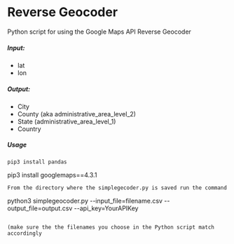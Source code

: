 # Reverse Geocoder

Python script for using the Google Maps API Reverse Geocoder

##### Input: 
* lat
* lon

##### Output: 
* City
* County (aka administrative_area_level_2)
* State (administrative_area_level_1)
* Country

##### Usage
```
pip3 install pandas
```
pip3 install googlemaps==4.3.1
```
From the directory where the simplegecoder.py is saved run the command
```
python3 simplegeocoder.py --input_file=filename.csv --output_file=output.csv --api_key=YourAPIKey
```

(make sure the the filenames you choose in the Python script match accordingly
